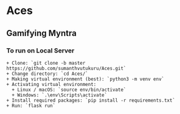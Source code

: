 # Aces

## Gamifying Myntra

### To run on Local Server
    + Clone: `git clone -b master https://github.com/sumanthvutukuru/Aces.git`
    + Change directory: `cd Aces/`
    + Making virtual environment (best): `python3 -m venv env`
    + Activating virtual environment:
      + Linux / macOS: `source env/bin/activate`
      + Windows: `.\env\Scripts\activate`
    + Install required packages: `pip install -r requirements.txt`
    + Run: `flask run`
